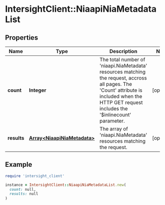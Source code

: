 # IntersightClient::NiaapiNiaMetadataList

## Properties

| Name | Type | Description | Notes |
| ---- | ---- | ----------- | ----- |
| **count** | **Integer** | The total number of &#39;niaapi.NiaMetadata&#39; resources matching the request, accross all pages. The &#39;Count&#39; attribute is included when the HTTP GET request includes the &#39;$inlinecount&#39; parameter. | [optional] |
| **results** | [**Array&lt;NiaapiNiaMetadata&gt;**](NiaapiNiaMetadata.md) | The array of &#39;niaapi.NiaMetadata&#39; resources matching the request. | [optional] |

## Example

```ruby
require 'intersight_client'

instance = IntersightClient::NiaapiNiaMetadataList.new(
  count: null,
  results: null
)
```

